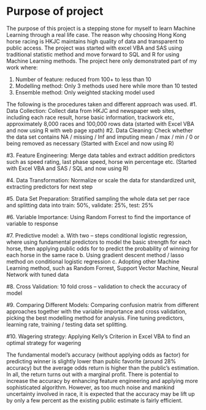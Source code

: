 # Purpose of project

The purpose of this project is a stepping stone for myself to learn Machine Learning through a real life case.   The reason why choosing Hong Kong horse racing is HKJC maintains high quality of data and transparent to public access.  The project was started with excel VBA and SAS using traditional statistic method and move forward to SQL and R for using Machine Learning methods.
The project here only demonstrated part of my work where:
1.	Number of feature: reduced from 100+ to less than 10
2.	Modelling method: Only 3 methods used here while more than 10 tested
3.	Ensemble method: Only weighted stacking model used

The following is the procedures taken and different approach was used.
#1.	Data Collection:
Collect data from HKJC and newspaper web sites, including each race result, horse basic information, trackwork etc, approximately 8,000 races and 100,000 rows data (started with Excel VBA and now using R with web page xpath)
#2.	Data Cleaning:
Check whether the data set contains NA / missing / Inf and imputing mean / max / min / 0 or being removed as necessary (Started with Excel and now using R)

#3.	Feature Engineering:
Merge data tables and extract addition predictors such as speed rating, last phase speed, horse win percentage etc. (Started with Excel VBA and SAS / SQL and now using R)

#4.	Data Transformation:
Normalize or scale the data for standardized unit, extracting predictors for next step

#5.	Data Set Preparation:
Stratified sampling the whole data set per race and splitting data into train: 50%, validate: 25%, test: 25%

#6.	Variable Importance:
Using Random Forrest to find the importance of variable to response

#7.	Predictive model: 
a.	With two – steps conditional logistic regression, where using fundamental predictors to model the basic strength for each horse, then applying public odds for  to predict the probability of winning for each horse in the same race
b.	Using gradient descent method / lasso method on conditional logistic regression
c.	Adopting other Machine Learning method, such as Random Forrest, Support Vector Machine, Neural Network with tuned data

#8.  Cross Validation:
10 fold cross – validation to check the accuracy of model

#9. Comparing Different Models:
Comparing confusion matrix from different approaches together with the variable importance and cross validation, picking the best modelling method for analysis.  Fine tuning predictors, learning rate, training / testing data set splitting.

#10. Wagering strategy: 
Applying Kelly’s Criterion in Excel VBA to find an optimal strategy for wagering

The fundamental model’s accuracy (without applying odds as factor) for predicting winner is slightly lower than public favorite (around 28% accuracy) but the average odds return is higher than the public’s estimation.  In all, the return turns out with a marginal profit.  There is potential to increase the accuracy by enhancing feature engineering and applying more sophisticated algorithm.  However, as too much noise and mankind uncertainty involved in race, it is expected that the accuracy may be lift up by only a few percent as the existing public estimate is fairly efficient.

